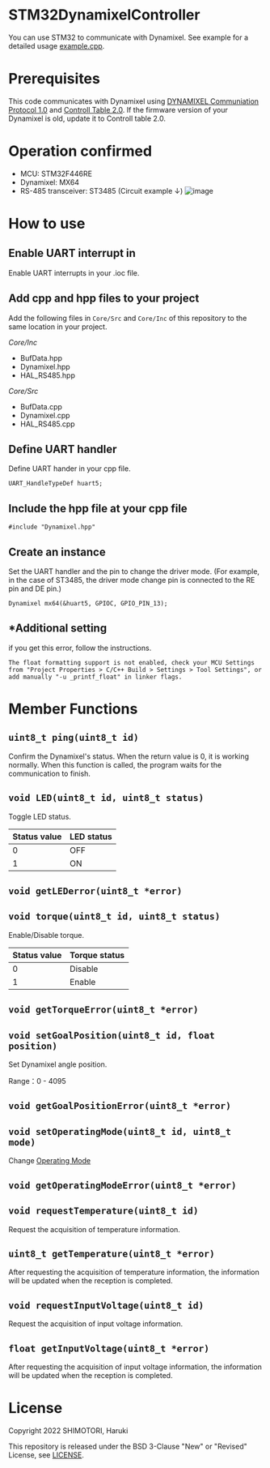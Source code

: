 # STM32DynamixelController

You can use STM32 to communicate with Dynamixel. See example for a detailed usage [example.cpp](https://github.com/shimotoriharuki/STM32DynamixelController/blob/master/Core/Src/example.cpp).

# Prerequisites

This code communicates with Dynamixel using [DYNAMIXEL Communiation Protocol 1.0](https://emanual.robotis.com/docs/en/dxl/protocol1/) and [Controll Table 2.0](https://emanual.robotis.com/docs/en/dxl/mx/mx-64-2/). If the firmware version of your Dynamixel is old, update it to Controll table 2.0.

# Operation confirmed

- MCU: STM32F446RE
- Dynamixel: MX64
- RS-485 transceiver: ST3485 (Circuit example ↓)
  ![image](https://user-images.githubusercontent.com/39794518/171106358-3a219f7b-bb4a-4dd2-91ba-fe9129ae67ee.png)
  
# How to use

## Enable UART interrupt in

Enable UART interrupts in your .ioc file.

## Add cpp and hpp files to your project

Add the following files in `Core/Src`  and `Core/Inc` of this repository to the same location in your project.

*Core/Inc*
- BufData.hpp
- Dynamixel.hpp
- HAL_RS485.hpp

*Core/Src*
- BufData.cpp
- Dynamixel.cpp
- HAL_RS485.cpp

## Define UART handler

Define UART hander in your cpp file.

```
UART_HandleTypeDef huart5;
```

## Include the hpp file at your cpp file
```
#include "Dynamixel.hpp"
```

## Create an instance

Set the UART handler and the pin to change the driver mode.
(For example, in the case of ST3485, the driver mode change pin is connected to the RE pin and DE pin.)

```
Dynamixel mx64(&huart5, GPIOC, GPIO_PIN_13);
```

## *Additional setting

if you get this error, follow the instructions.

```
The float formatting support is not enabled, check your MCU Settings from "Project Properties > C/C++ Build > Settings > Tool Settings", or add manually "-u _printf_float" in linker flags.
```

# Member Functions

## `uint8_t ping(uint8_t id)`

Confirm the Dynamixel's status. When the return value is 0, it is working normally.
When this function is called, the program waits for the communication to finish.

## `void LED(uint8_t id, uint8_t status)`

Toggle LED status.

|Status value| LED status|
|-|-|
|0|OFF|
|1|ON |

## `void getLEDerror(uint8_t *error)`

## `void torque(uint8_t id, uint8_t status)`

Enable/Disable torque.

|Status value| Torque status|
|-|-|
|0|Disable|
|1|Enable|

## `void getTorqueError(uint8_t *error)`

## `void setGoalPosition(uint8_t id, float position)`

Set Dynamixel angle position. 

Range：0 - 4095

## `void getGoalPositionError(uint8_t *error)`

## `void setOperatingMode(uint8_t id, uint8_t mode)`

Change [Operating Mode](https://emanual.robotis.com/docs/en/dxl/mx/mx-64-2/#operating-mode)

## `void getOperatingModeError(uint8_t *error)`

## `void requestTemperature(uint8_t id)`

Request the acquisition of temperature information.

## `uint8_t getTemperature(uint8_t *error)`

After requesting the acquisition of temperature information, the information will be updated when the reception is completed.

## `void requestInputVoltage(uint8_t id)`

Request the acquisition of input voltage information.

## `float getInputVoltage(uint8_t *error)`

After requesting the acquisition of input voltage information, the information will be updated when the reception is completed.

# License
Copyright 2022 SHIMOTORI, Haruki

This repository is released under the BSD 3-Clause "New" or "Revised" License, see [LICENSE](https://github.com/shimotoriharuki/STM32DynamixelController/blob/master/LICENSE).
